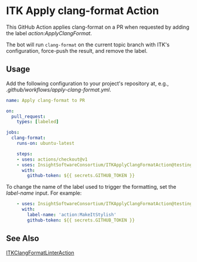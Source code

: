 # ITK Apply clang-format Action

This GitHub Action applies clang-format on a PR when requested by adding the
label *action:ApplyClangFormat*.

The bot will run `clang-format` on the current topic branch with ITK's
configuration, force-push the result, and remove the label.

## Usage

Add the following configuration to your project's repository at, e.g.,  *.github/workflows/apply-clang-format.yml*.

```yml
name: Apply clang-format to PR

on:
  pull_request:
    types: [labeled]

jobs:
  clang-format:
    runs-on: ubuntu-latest

    steps:
    - uses: actions/checkout@v1
    - uses: InsightSoftwareConsortium/ITKApplyClangFormatAction@testing
      with:
        github-token: ${{ secrets.GITHUB_TOKEN }}
```

To change the name of the label used to trigger the formatting, set the
*label-name* input. For example:

```yml
    - uses: InsightSoftwareConsortium/ITKApplyClangFormatAction@testing
      with:
        label-name: 'action:MakeItStylish'
        github-token: ${{ secrets.GITHUB_TOKEN }}
```

## See Also

[ITKClangFormatLinterAction](https://github.com/InsightSoftwareConsortium/ITKClangFormatLinterAction)
